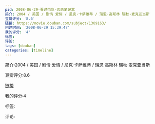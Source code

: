 ```yaml
---
pid: 2008-06-29-看过电影-恋恋笔记本
简介: 2004 / 美国 / 剧情 爱情 / 尼克·卡萨维蒂 / 瑞恩·高斯林 瑞秋·麦克亚当斯
豆瓣评分: '8.6'
链接: https://movie.douban.com/subject/1309163/
创建时间: '2008-06-29 15:39:47'
我的评分: '4'
标签:
评论:
tags: [douban]
categories: [timeline]
---
```

简介:2004 / 美国 / 剧情 爱情 / 尼克·卡萨维蒂 / 瑞恩·高斯林 瑞秋·麦克亚当斯

豆瓣评分:8.6

[链接](https://movie.douban.com/subject/1309163/)

我的评分:4

标签:

评论:

